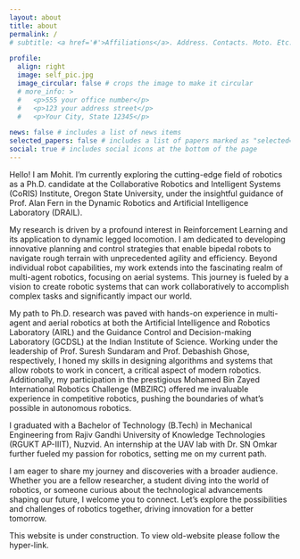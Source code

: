 ```yaml
---
layout: about
title: about
permalink: /
# subtitle: <a href='#'>Affiliations</a>. Address. Contacts. Moto. Etc.

profile:
  align: right
  image: self_pic.jpg
  image_circular: false # crops the image to make it circular
  # more_info: >
  #   <p>555 your office number</p>
  #   <p>123 your address street</p>
  #   <p>Your City, State 12345</p>

news: false # includes a list of news items
selected_papers: false # includes a list of papers marked as "selected={true}"
social: true # includes social icons at the bottom of the page
---
```


Hello! I am Mohit. I’m currently exploring the cutting-edge field of robotics as a Ph.D. candidate at the Collaborative Robotics and Intelligent Systems (CoRIS) Institute, Oregon State University, under the insightful guidance of Prof. Alan Fern in the Dynamic Robotics and Artificial Intelligence Laboratory (DRAIL).

My research is driven by a profound interest in Reinforcement Learning and its application to dynamic legged locomotion. I am dedicated to developing innovative planning and control strategies that enable bipedal robots to navigate rough terrain with unprecedented agility and efficiency. Beyond individual robot capabilities, my work extends into the fascinating realm of multi-agent robotics, focusing on aerial systems. This journey is fueled by a vision to create robotic systems that can work collaboratively to accomplish complex tasks and significantly impact our world.

My path to Ph.D. research was paved with hands-on experience in multi-agent and aerial robotics at both the Artificial Intelligence and Robotics Laboratory (AIRL) and the Guidance Control and Decision-making Laboratory (GCDSL) at the Indian Institute of Science. Working under the leadership of Prof. Suresh Sundaram and Prof. Debashish Ghose, respectively, I honed my skills in designing algorithms and systems that allow robots to work in concert, a critical aspect of modern robotics. Additionally, my participation in the prestigious Mohamed Bin Zayed International Robotics Challenge (MBZIRC) offered me invaluable experience in competitive robotics, pushing the boundaries of what’s possible in autonomous robotics.

I graduated with a Bachelor of Technology (B.Tech) in Mechanical Engineering from Rajiv Gandhi University of Knowledge Technologies (RGUKT AP-IIIT), Nuzvid. An internship at the UAV lab with Dr. SN Omkar further fueled my passion for robotics, setting me on my current path.

I am eager to share my journey and discoveries with a broader audience. Whether you are a fellow researcher, a student diving into the world of robotics, or someone curious about the technological advancements shaping our future, I welcome you to connect. Let’s explore the possibilities and challenges of robotics together, driving innovation for a better tomorrow.

This website is under construction. To view old-website please follow the hyper-link.
